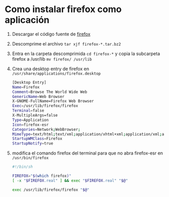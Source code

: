 # Como instalar firefox como aplicación



1. Descargar el código fuente de [firefox](https://www.mozilla.org/es-ES/firefox/download/thanks/)

2. Descomprime el archivo `tar xjf firefox-*.tar.bz2`

3. Entra en la carpeta descomprimida `cd firefox-*` y copia la subcarpeta firefox a /usr/lib `mv firefox/ /usr/lib`

4. Crea una desktop entry de firefox en `/usr/share/applications/firefox.desktop`

   ```bash
   [Desktop Entry] 
   Name=Firefox  
   Comment=Browse The World Wide Web  
   GenericName=Web Browser
   X-GNOME-FullName=Firefox Web Browser
   Exec=/usr/lib/firefox/firefox
   Terminal=false
   X-MultipleArgs=false
   Type=Application
   Icon=firefox-esr
   Categories=Network;WebBrowser;
   MimeType=text/html;text/xml;application/xhtml+xml;application/xml;application/vnd.mozilla.xul+xml;application/rss+xml;application/rdf+xml;image/gif;image/jpeg;image/png;x-scheme-handler/http;x-scheme-handler/https;
   StartupWMClass=Firefox    
   StartupNotify=true
   
   ```

5. modifica el comando firefox del terminal para que no abra firefox-esr en `/usr/bin/firefox`

   ```bash
   #!/bin/sh
   
   FIREFOX="$(which firefox)"
   [ -x "$FIREFOX.real" ] && exec "$FIREFOX.real" "$@"
   
   exec /usr/lib/firefox/firefox "$@"
   ```

   


